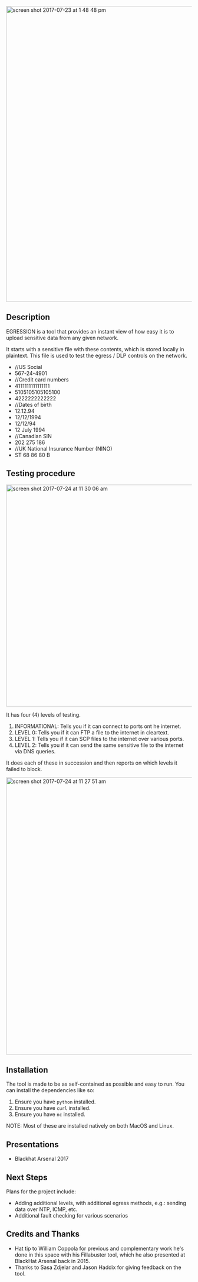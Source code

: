 <img width="800" alt="screen shot 2017-07-23 at 1 48 48 pm" src="https://user-images.githubusercontent.com/50654/28538157-16095534-7062-11e7-8efe-f53c750faa76.png">

## Description

EGRESSION is a tool that provides an instant view of how easy it is to upload sensitive data from any given network.

It starts with a sensitive file with these contents, which is stored locally in plaintext. This file is used to test the egress / DLP controls on the network.

- //US Social
- 567-24-4901
- //Credit card numbers
- 4111111111111111
- 5105105105105100
- 4222222222222
- //Dates of birth
- 12.12.94
- 12/12/1994
- 12/12/94
- 12 July 1994
- //Canadian SIN
- 202 275 186
- //UK National Insurance Number (NINO)
- ST 68 86 80 B

## Testing procedure

<img width="600" alt="screen shot 2017-07-24 at 11 30 06 am" src="https://user-images.githubusercontent.com/50654/28538557-7a4cea46-7063-11e7-9c05-001be31b2ab3.png">

It has four (4) levels of testing.

1. INFORMATIONAL: Tells you if it can connect to ports ont he internet.
2. LEVEL 0: Tells you if it can FTP a file to the internet in cleartext.
3. LEVEL 1: Tells you if it can SCP files to the internet over various ports.
4. LEVEL 2: Tells you if it can send the same sensitive file to the internet via DNS queries.

It does each of these in succession and then reports on which levels it failed to block.

<img width="750" alt="screen shot 2017-07-24 at 11 27 51 am" src="https://user-images.githubusercontent.com/50654/28538460-2b3d39d8-7063-11e7-8438-b13e275c4786.png">

## Installation

The tool is made to be as self-contained as possible and easy to run. You can install the dependencies like so:

1. Ensure you have <code>python</code> installed.
2. Ensure you have <code>curl</code> installed.
3. Ensure you have <code>nc</code> installed.

NOTE: Most of these are installed natively on both MacOS and Linux.

## Presentations

- Blackhat Arsenal 2017

## Next Steps

Plans for the project include:

- Adding additional levels, with additional egress methods, e.g.: sending data over NTP, ICMP, etc.
- Additional fault checking for various scenarios

## Credits and Thanks

- Hat tip to William Coppola for previous and complementary work he's done in this space with his Fillabuster tool, which he also presented at BlackHat Arsenal back in 2015.
- Thanks to Sasa Zdjelar and Jason Haddix for giving feedback on the tool.
